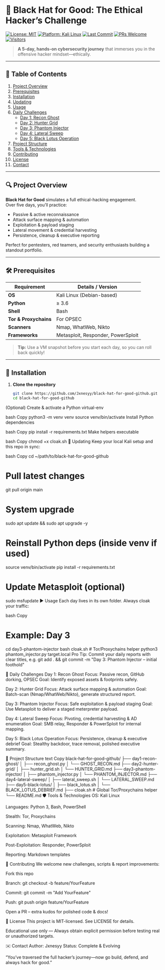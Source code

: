 # 🚀 Black Hat for Good: The Ethical Hacker’s Challenge

[![License: MIT](https://img.shields.io/badge/License-MIT-brightgreen.svg)](LICENSE) [![Platform: Kali Linux](https://img.shields.io/badge/Platform-Kali%20Linux-blue.svg)]() [![Last Commit](https://img.shields.io/github/last-commit/Jxnesyy/black-hat-for-good-github.svg)]() [![PRs Welcome](https://img.shields.io/badge/PRs-welcome-brightgreen.svg)]() [![Visitors](https://visitor-badge.laobi.icu/badge?page_id=Jxnesyy.black-hat-for-good-github)]()

> **A 5-day, hands-on cybersecurity journey** that immerses you in the offensive hacker mindset—ethically.

---

## 📖 Table of Contents

1. [Project Overview](#project-overview)  
2. [Prerequisites](#prerequisites)  
3. [Installation](#installation)  
4. [Updating](#updating)  
5. [Usage](#usage)  
6. [Daily Challenges](#daily-challenges)  
   - [Day 1: Recon Ghost](#day-1-recon-ghost)  
   - [Day 2: Hunter Grid](#day-2-hunter-grid)  
   - [Day 3: Phantom Injector](#day-3-phantom-injector)  
   - [Day 4: Lateral Sweep](#day-4-lateral-sweep)  
   - [Day 5: Black Lotus Operation](#day-5-black-lotus-operation)  
7. [Project Structure](#project-structure)  
8. [Tools & Technologies](#tools--technologies)  
9. [Contributing](#contributing)  
10. [License](#license)  
11. [Contact](#contact)  

---

## 🔍 Project Overview

**Black Hat for Good** simulates a full ethical-hacking engagement.  
Over five days, you’ll practice:

- Passive & active reconnaissance  
- Attack surface mapping & automation  
- Exploitation & payload staging  
- Lateral movement & credential harvesting  
- Persistence, cleanup & executive reporting  

Perfect for pentesters, red teamers, and security enthusiasts building a standout portfolio.

---

## 🛠️ Prerequisites

| Requirement          | Details / Version             |
|----------------------|-------------------------------|
| **OS**               | Kali Linux (Debian-based)     |
| **Python**           | ≥ 3.6                         |
| **Shell**            | Bash                          |
| **Tor & Proxychains**| For OPSEC                     |
| **Scanners**         | Nmap, WhatWeb, Nikto          |
| **Frameworks**       | Metasploit, Responder, PowerSploit |

> **Tip:** Use a VM snapshot before you start each day, so you can roll back quickly!

---

## 💾 Installation

1. **Clone the repository**  
   ```bash
   git clone https://github.com/Jxnesyy/black-hat-for-good-github.git
   cd black-hat-for-good-github
(Optional) Create & activate a Python virtual-env

bash
Copy
python3 -m venv venv
source venv/bin/activate
Install Python dependencies

bash
Copy
pip install -r requirements.txt
Make helpers executable

bash
Copy
chmod +x cloak.sh
🔄 Updating
Keep your local Kali setup and this repo in sync:

bash
Copy
cd ~/path/to/black-hat-for-good-github

# Pull latest changes
git pull origin main

# System upgrade
sudo apt update && sudo apt upgrade -y

# Reinstall Python deps (inside venv if used)
source venv/bin/activate
pip install -r requirements.txt

# Update Metasploit (optional)
sudo msfupdate
▶️ Usage
Each day lives in its own folder. Always cloak your traffic:

bash
Copy
# Example: Day 3
cd day3-phantom-injector
bash cloak.sh             # Tor/Proxychains helper
python3 phantom_injector.py target.local
Pro Tip: Commit your daily reports with clear titles, e.g.
git add . && git commit -m "Day 3: Phantom Injector – initial foothold"

📅 Daily Challenges
Day 1: Recon Ghost
Focus: Passive recon, GitHub dorking, OPSEC
Goal: Identify exposed assets & footprints safely.

Day 2: Hunter Grid
Focus: Attack surface mapping & automation
Goal: Batch-scan (Nmap/WhatWeb/Nikto), generate structured report.

Day 3: Phantom Injector
Focus: Safe exploitation & payload staging
Goal: Use Metasploit to deliver a staged meterpreter payload.

Day 4: Lateral Sweep
Focus: Pivoting, credential harvesting & AD enumeration
Goal: SMB relay, Responder & PowerSploit for internal mapping.

Day 5: Black Lotus Operation
Focus: Persistence, cleanup & executive debrief
Goal: Stealthy backdoor, trace removal, polished executive summary.

📂 Project Structure
text
Copy
black-hat-for-good-github/
├── day1-recon-ghost/
│   ├── recon_ghost.py
│   └── GHOST_RECON.md
├── day2-hunter-grid/
│   ├── hunter_grid.sh
│   └── HUNTER_GRID.md
├── day3-phantom-injector/
│   ├── phantom_injector.py
│   └── PHANTOM_INJECTOR.md
├── day4-lateral-sweep/
│   ├── lateral_sweep.sh
│   └── LATERAL_SWEEP.md
├── day5-black-lotus/
│   ├── black_lotus.sh
│   └── BLACK_LOTUS_DEBRIEF.md
├── cloak.sh                # Global Tor/Proxychains helper
└── README.md
🛡️ Tools & Technologies
OS: Kali Linux

Languages: Python 3, Bash, PowerShell

Stealth: Tor, Proxychains

Scanning: Nmap, WhatWeb, Nikto

Exploitation: Metasploit Framework

Post-Exploitation: Responder, PowerSploit

Reporting: Markdown templates

🤝 Contributing
We welcome new challenges, scripts & report improvements:

Fork this repo

Branch: git checkout -b feature/YourFeature

Commit: git commit -m "Add YourFeature"

Push: git push origin feature/YourFeature

Open a PR – extra kudos for polished code & docs!

📜 License
This project is MIT-licensed. See LICENSE for details.

Educational use only — Always obtain explicit permission before testing real or unauthorized targets.

✉️ Contact
Author: Jxnesyy
Status: Complete & Evolving

“You’ve traversed the full hacker’s journey—now go build, defend, and always hack for good.”
